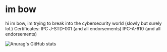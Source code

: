 # im bow
hi im bow, im trying to break into the cybersecurity world (slowly but surely lol.)
Certificates:
IPC J-STD-001 (and all endorsements)
IPC-A-610 (and all endorsements)

![Anurag's GitHub stats](https://github-readme-stats-git-masterrstaa-rickstaa.vercel.app/api?username=Y3flamex&&show_icons=true&theme=dark)
